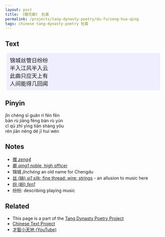 ```yaml
---
layout: post
title: 《赠花卿》 杜甫
permalink: /projects/tang-dynasty-poetry/du-fu/zeng-hua-qing
tags: chinese tang-dynasty-poetry 杜甫
---
```


## Text

<div class="chinese-poem" style="font-size: 1.25em; background-color: #eef; padding: 10px; margin: 5px;">
锦城丝管日纷纷<br />
半入江风半入云<br />
此曲只应天上有<br />
人间能得几回闻
</div>

## Pinyin

jǐn chéng sī guǎn rì fēn fēn<br />
bàn rù jiāng fēng bàn rù yún<br />
cǐ qū zhī yīng tiān shàng yǒu<br/>
rén jiān néng dé jī huí wén<br />

## Notes

* [赠 *zeng4*](https://ctext.org/dictionary.pl?if=en&char=赠)
* [卿 *qing1* noble, high officer](https://ctext.org/dictionary.pl?if=en&char=%E5%8D%BF)
* 锦城 *jǐnchéng* an old name for Chengdu
* [丝 (絲) *si1* silk; fine thread; wire; strings](https://ctext.org/dictionary.pl?if=en&char=絲) - an allusion to music here
* [纷 (紛) *fen1*](https://ctext.org/dictionary.pl?if=en&char=%E7%BA%B7)
* 纷纷: describing playing music

## Related

* This page is a part of the [Tang Dynasty Poetry Project](/projects/tang-dynasty-poetry-project)
* [Chinese Text Project](https://ctext.org/)
* [才智小天地 (YouTube)](https://youtu.be/Tp-dkBdipoc)
